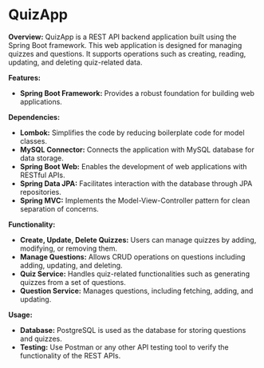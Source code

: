# QuizApp

**Overview:**
QuizApp is a REST API backend application built using the Spring Boot framework. This web application is designed for managing quizzes and questions. It supports operations such as creating, reading, updating, and deleting quiz-related data.

**Features:**
- **Spring Boot Framework:** Provides a robust foundation for building web applications.

**Dependencies:**
- **Lombok:** Simplifies the code by reducing boilerplate code for model classes.
- **MySQL Connector:** Connects the application with MySQL database for data storage.
- **Spring Boot Web:** Enables the development of web applications with RESTful APIs.
- **Spring Data JPA:** Facilitates interaction with the database through JPA repositories.
- **Spring MVC:** Implements the Model-View-Controller pattern for clean separation of concerns.

**Functionality:**
- **Create, Update, Delete Quizzes:** Users can manage quizzes by adding, modifying, or removing them.
- **Manage Questions:** Allows CRUD operations on questions including adding, updating, and deleting.
- **Quiz Service:** Handles quiz-related functionalities such as generating quizzes from a set of questions.
- **Question Service:** Manages questions, including fetching, adding, and updating.

**Usage:**
- **Database:** PostgreSQL is used as the database for storing questions and quizzes.
- **Testing:** Use Postman or any other API testing tool to verify the functionality of the REST APIs.

